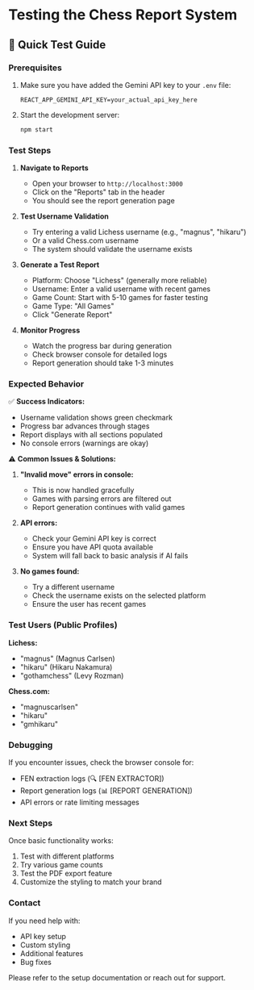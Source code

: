 # Testing the Chess Report System

## 🚀 Quick Test Guide

### Prerequisites
1. Make sure you have added the Gemini API key to your `.env` file:
   ```
   REACT_APP_GEMINI_API_KEY=your_actual_api_key_here
   ```

2. Start the development server:
   ```bash
   npm start
   ```

### Test Steps

1. **Navigate to Reports**
   - Open your browser to `http://localhost:3000`
   - Click on the "Reports" tab in the header
   - You should see the report generation page

2. **Test Username Validation**
   - Try entering a valid Lichess username (e.g., "magnus", "hikaru")
   - Or a valid Chess.com username
   - The system should validate the username exists

3. **Generate a Test Report**
   - Platform: Choose "Lichess" (generally more reliable)
   - Username: Enter a valid username with recent games
   - Game Count: Start with 5-10 games for faster testing
   - Game Type: "All Games"
   - Click "Generate Report"

4. **Monitor Progress**
   - Watch the progress bar during generation
   - Check browser console for detailed logs
   - Report generation should take 1-3 minutes

### Expected Behavior

✅ **Success Indicators:**
- Username validation shows green checkmark
- Progress bar advances through stages
- Report displays with all sections populated
- No console errors (warnings are okay)

⚠️ **Common Issues & Solutions:**

1. **"Invalid move" errors in console:**
   - This is now handled gracefully
   - Games with parsing errors are filtered out
   - Report generation continues with valid games

2. **API errors:**
   - Check your Gemini API key is correct
   - Ensure you have API quota available
   - System will fall back to basic analysis if AI fails

3. **No games found:**
   - Try a different username
   - Check the username exists on the selected platform
   - Ensure the user has recent games

### Test Users (Public Profiles)

**Lichess:**
- "magnus" (Magnus Carlsen)
- "hikaru" (Hikaru Nakamura)
- "gothamchess" (Levy Rozman)

**Chess.com:**
- "magnuscarlsen"
- "hikaru"
- "gmhikaru"

### Debugging

If you encounter issues, check the browser console for:
- FEN extraction logs (🔍 [FEN EXTRACTOR])
- Report generation logs (📊 [REPORT GENERATION])
- API errors or rate limiting messages

### Next Steps

Once basic functionality works:
1. Test with different platforms
2. Try various game counts
3. Test the PDF export feature
4. Customize the styling to match your brand

### Contact

If you need help with:
- API key setup
- Custom styling
- Additional features
- Bug fixes

Please refer to the setup documentation or reach out for support.